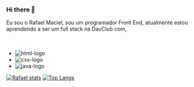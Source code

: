 ### Hi there 👋

Eu sou o Rafael Maciel, sou um  programador Front End, atualmente estou aprendendo a ser um full stack na DavClub com,
<br>
<br>
<br>
- <img src="https://img.shields.io/badge/HTML5-E34F26?style=for-the-badge&logo=html5&logoColor=white" alt="html-logo" />
- <img src="https://img.shields.io/badge/CSS3-1572B6?style=for-the-badge&logo=css3&logoColor=white" alt="css-logo" />
- <img src="https://img.shields.io/badge/JavaScript-323330?style=for-the-badge&logo=javascript&logoColor=F7DF1E" alt="java-logo" />

[![Rafael stats](https://github-readme-stats.vercel.app/api?username=Rafael013m)](https://github.com/anuraghazra/github-readme-stats)
[![Top Langs](https://github-readme-stats.vercel.app/api/top-langs/?username=Rafael013m)](https://github.com/anuraghazra/github-readme-stats)
